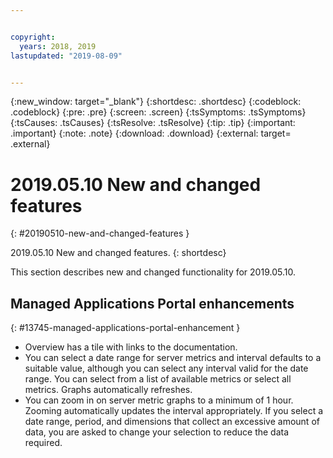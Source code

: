 ```yaml
---


copyright:
  years: 2018, 2019
lastupdated: "2019-08-09"


---
```


{:new_window: target="_blank"} 
{:shortdesc: .shortdesc} 
{:codeblock: .codeblock} 
{:pre: .pre} 
{:screen: .screen} 
{:tsSymptoms: .tsSymptoms} 
{:tsCauses: .tsCauses} 
{:tsResolve: .tsResolve} 
{:tip: .tip} 
{:important: .important} 
{:note: .note} 
{:download: .download} 
{:external: target= .external} 

# 2019.05.10 New and changed features
{: #20190510-new-and-changed-features } 

2019.05.10 New and changed features.
{: shortdesc} 

This section describes new and changed functionality for 2019.05.10.

## Managed Applications Portal enhancements
{: #13745-managed-applications-portal-enhancement } 

  - Overview has a tile with links to the documentation.
  - You can select a date range for server metrics and interval defaults
    to a suitable value, although you can select any interval valid for
    the date range. You can select from a list of available metrics or
    select all metrics. Graphs automatically refreshes.
  - You can zoom in on server metric graphs to a minimum of 1 hour.
    Zooming automatically updates the interval appropriately. If you
    select a date range, period, and dimensions that collect an
    excessive amount of data, you are asked to change your selection to
    reduce the data required.
